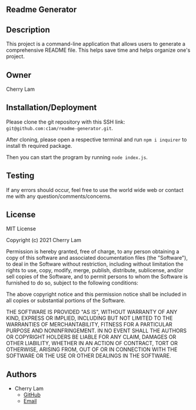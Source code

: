 ## Readme Generator


## Description
This project is a command-line application that allows users to generate a comprehensive README file. This helps save time and helps organize one's project.


## Owner
Cherry Lam


## Installation/Deployment
Please clone the git repository with this SSH link: `git@github.com:c1am/readme-generator.git`.

After cloning, please open a respective terminal and run `npm i inquirer` to install th required package.

Then you can start the program by running `node index.js`.


## Testing
If any errors should occur, feel free to use the world wide web or contact me with any question/comments/concerns.


## License
MIT License

Copyright (c) 2021 Cherry Lam

Permission is hereby granted, free of charge, to any person obtaining a copy of this software and associated documentation files (the "Software"), to deal in the Software without restriction, including without limitation the rights to use, copy, modify, merge, publish, distribute, sublicense, and/or sell copies of the Software, and to permit persons to whom the Software is furnished to do so, subject to the following conditions:

The above copyright notice and this permission notice shall be included in all copies or substantial portions of the Software.

THE SOFTWARE IS PROVIDED "AS IS", WITHOUT WARRANTY OF ANY KIND, EXPRESS OR IMPLIED, INCLUDING BUT NOT LIMITED TO THE WARRANTIES OF MERCHANTABILITY, FITNESS FOR A PARTICULAR PURPOSE AND NONINFRINGEMENT. IN NO EVENT SHALL THE AUTHORS OR COPYRIGHT HOLDERS BE LIABLE FOR ANY CLAIM, DAMAGES OR OTHER LIABILITY, WHETHER IN AN ACTION OF CONTRACT, TORT OR OTHERWISE, ARISING FROM, OUT OF OR IN CONNECTION WITH THE SOFTWARE OR THE USE OR OTHER DEALINGS IN THE SOFTWARE.


## Authors
- Cherry Lam
    - [GitHub](https://github.com/c1am)
    - [Email](mailto:cherrylam.ny@gmail.com)